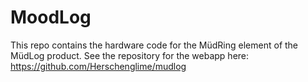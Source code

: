# MoodLog
This repo contains the hardware code for the MüdRing element of the MüdLog product. See the repository for the webapp here: https://github.com/Herschenglime/mudlog
